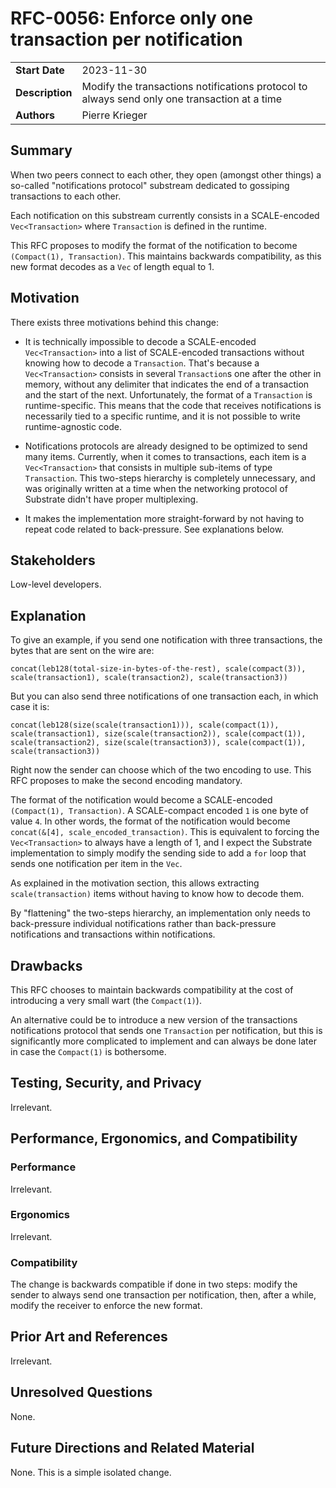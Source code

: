 # RFC-0056: Enforce only one transaction per notification

|                 |                                                                                             |
| --------------- | ------------------------------------------------------------------------------------------- |
| **Start Date**  | 2023-11-30                                                                                  |
| **Description** | Modify the transactions notifications protocol to always send only one transaction at a time|
| **Authors**     | Pierre Krieger                                                                              |

## Summary

When two peers connect to each other, they open (amongst other things) a so-called "notifications protocol" substream dedicated to gossiping transactions to each other.

Each notification on this substream currently consists in a SCALE-encoded `Vec<Transaction>` where `Transaction` is defined in the runtime.

This RFC proposes to modify the format of the notification to become `(Compact(1), Transaction)`. This maintains backwards compatibility, as this new format decodes as a `Vec` of length equal to 1.

## Motivation

There exists three motivations behind this change:

- It is technically impossible to decode a SCALE-encoded `Vec<Transaction>` into a list of SCALE-encoded transactions without knowing how to decode a `Transaction`. That's because a `Vec<Transaction>` consists in several `Transaction`s one after the other in memory, without any delimiter that indicates the end of a transaction and the start of the next. Unfortunately, the format of a `Transaction` is runtime-specific. This means that the code that receives notifications is necessarily tied to a specific runtime, and it is not possible to write runtime-agnostic code.

- Notifications protocols are already designed to be optimized to send many items. Currently, when it comes to transactions, each item is a `Vec<Transaction>` that consists in multiple sub-items of type `Transaction`. This two-steps hierarchy is completely unnecessary, and was originally written at a time when the networking protocol of Substrate didn't have proper multiplexing.

- It makes the implementation more straight-forward by not having to repeat code related to back-pressure. See explanations below.

## Stakeholders

Low-level developers.

## Explanation

To give an example, if you send one notification with three transactions, the bytes that are sent on the wire are:

```
concat(leb128(total-size-in-bytes-of-the-rest), scale(compact(3)), scale(transaction1), scale(transaction2), scale(transaction3))
```

But you can also send three notifications of one transaction each, in which case it is:

```
concat(leb128(size(scale(transaction1))), scale(compact(1)), scale(transaction1), size(scale(transaction2)), scale(compact(1)), scale(transaction2), size(scale(transaction3)), scale(compact(1)), scale(transaction3))
```

Right now the sender can choose which of the two encoding to use. This RFC proposes to make the second encoding mandatory.

The format of the notification would become a SCALE-encoded `(Compact(1), Transaction)`.
A SCALE-compact encoded `1` is one byte of value `4`. In other words, the format of the notification would become `concat(&[4], scale_encoded_transaction)`.
This is equivalent to forcing the `Vec<Transaction>` to always have a length of 1, and I expect the Substrate implementation to simply modify the sending side to add a `for` loop that sends one notification per item in the `Vec`.

As explained in the motivation section, this allows extracting `scale(transaction)` items without having to know how to decode them.

By "flattening" the two-steps hierarchy, an implementation only needs to back-pressure individual notifications rather than back-pressure notifications and transactions within notifications.

## Drawbacks

This RFC chooses to maintain backwards compatibility at the cost of introducing a very small wart (the `Compact(1)`).

An alternative could be to introduce a new version of the transactions notifications protocol that sends one `Transaction` per notification, but this is significantly more complicated to implement and can always be done later in case the `Compact(1)` is bothersome.

## Testing, Security, and Privacy

Irrelevant.

## Performance, Ergonomics, and Compatibility

### Performance

Irrelevant.

### Ergonomics

Irrelevant.

### Compatibility

The change is backwards compatible if done in two steps: modify the sender to always send one transaction per notification, then, after a while, modify the receiver to enforce the new format.

## Prior Art and References

Irrelevant.

## Unresolved Questions

None.

## Future Directions and Related Material

None. This is a simple isolated change.
